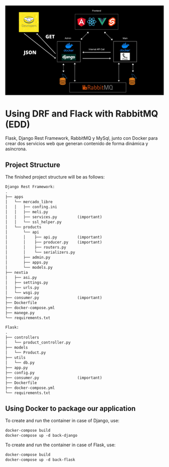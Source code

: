<p align="center"><img src="./img.png" width="800"></p>

# Using DRF and Flack with RabbitMQ (EDD)

Flask, Django Rest Framework, RabbitMQ y MySql, junto con Docker para crear dos servicios web que generan contenido de forma dinámica y asíncrona.

## Project Structure

The finished project structure will be as follows:


```
Django Rest Framework:
.
├── apps
│   └── mercado_libre
│   │   ├── confing.ini
│   │   ├── meli.py
│   │   ├── services.py         (important)
│   │   └── ssl_helper.py
│   └── products
│       └── api
│       │    ├── api.py         (important)
│       │    ├── producer.py    (important)
│       │    ├── routers.py
│       │    └── serializers.py
│       ├── admin.py
│       ├── apps.py
│       └── models.py
├── nextia
│   ├── asi.py
│   ├── settings.py
│   ├── urls.py
│   └── wsgi.py
├── consumer.py                 (important)
├── Dockerfile
├── docker-compose.yml
├── manege.py
└── requirements.txt
```

```
Flask:
.
├── controllers
│   └── product_controller.py
├── models
│   └── Product.py
├── utils
│   └── db.py
├── app.py
├── config.py
├── consumer.py                 (important)   
├── Dockerfile
├── docker-compose.yml
└── requirements.txt
```

## Using Docker to package our application


To create and run the container in case of Django, use:

    docker-compose build
    docker-compose up -d back-django

To create and run the container in case of Flask, use:

    docker-compose build
    docker-compose up -d back-flask

